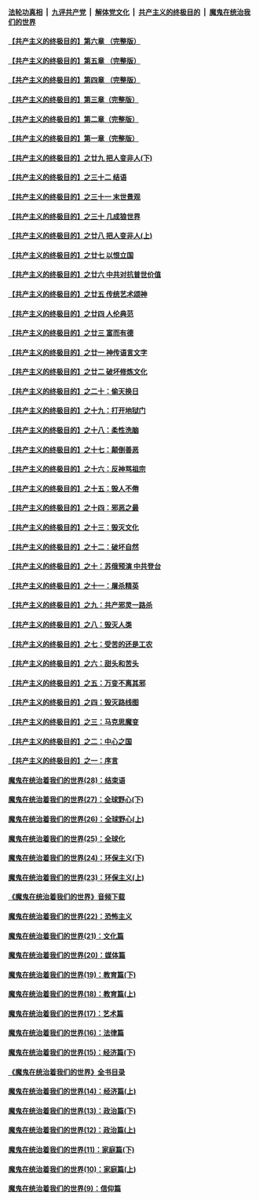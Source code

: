 ####  [法轮功真相](../../../../basic/blob/master/README.md?t=04210031) &nbsp;|&nbsp; [九评共产党](../../../../9ping.md/blob/master/README.md?t=04210031) &nbsp;|&nbsp; [解体党文化](../../../../jtdwh.md/blob/master/README.md?t=04210031)  &nbsp;|&nbsp; [共产主义的终极目的](../../../../gczydzjmd.md/blob/master/README.md?t=04210031) &nbsp;|&nbsp; [魔鬼在统治我们的世界](../../../../mgztzwmdsj.md/blob/master/README.md?t=04210031) 

#### [【共产主义的终极目的】第六章 （完整版）](../pages/nsc422/n11428913.md?t=04210031) 

#### [【共产主义的终极目的】第五章 （完整版）](../pages/nsc422/n11428912.md?t=04210031) 

#### [【共产主义的终极目的】第四章 （完整版）](../pages/nsc422/n11428907.md?t=04210031) 

#### [【共产主义的终极目的】第三章（完整版）](../pages/nsc422/n11428848.md?t=04210031) 

#### [【共产主义的终极目的】第二章（完整版）](../pages/nsc422/n11428831.md?t=04210031) 

#### [【共产主义的终极目的】第一章（完整版）](../pages/nsc422/n11417651.md?t=04210031) 

#### [【共产主义的终极目的】之廿九 把人变非人(下)](../pages/nsc422/n11344140.md?t=04210031) 

#### [【共产主义的终极目的】之三十二 结语](../pages/nsc422/n11360535.md?t=04210031) 

#### [【共产主义的终极目的】之三十一 末世景观](../pages/nsc422/n11351129.md?t=04210031) 

#### [【共产主义的终极目的】之三十 几成狼世界](../pages/nsc422/n11348280.md?t=04210031) 

#### [【共产主义的终极目的】之廿八 把人变非人(上)](../pages/nsc422/n11340492.md?t=04210031) 

#### [【共产主义的终极目的】之廿七 以恨立国](../pages/nsc422/n11336944.md?t=04210031) 

#### [【共产主义的终极目的】之廿六 中共对抗普世价值](../pages/nsc422/n11324785.md?t=04210031) 

#### [【共产主义的终极目的】之廿五 传统艺术颂神](../pages/nsc422/n11296396.md?t=04210031) 

#### [【共产主义的终极目的】之廿四 人伦典范](../pages/nsc422/n11296397.md?t=04210031) 

#### [【共产主义的终极目的】之廿三 富而有德](../pages/nsc422/n11283598.md?t=04210031) 

#### [【共产主义的终极目的】之廿一 神传语言文字](../pages/nsc422/n11263265.md?t=04210031) 

#### [【共产主义的终极目的】之廿二 破坏修炼文化](../pages/nsc422/n11245728.md?t=04210031) 

#### [【共产主义的终极目的】之二十：偷天换日](../pages/nsc422/n11238846.md?t=04210031) 

#### [【共产主义的终极目的】之十九：打开地狱门](../pages/nsc422/n11206376.md?t=04210031) 

#### [【共产主义的终极目的】之十八：柔性洗脑](../pages/nsc422/n11199994.md?t=04210031) 

#### [【共产主义的终极目的】之十七：颠倒善恶](../pages/nsc422/n11179782.md?t=04210031) 

#### [【共产主义的终极目的】之十六：反神骂祖宗](../pages/nsc422/n11166798.md?t=04210031) 

#### [【共产主义的终极目的】之十五：毁人不倦](../pages/nsc422/n11166792.md?t=04210031) 

#### [【共产主义的终极目的】之十四：邪恶之最](../pages/nsc422/n11150249.md?t=04210031) 

#### [【共产主义的终极目的】之十三：毁灭文化](../pages/nsc422/n11135227.md?t=04210031) 

#### [【共产主义的终极目的】之十二：破坏自然](../pages/nsc422/n11135214.md?t=04210031) 

#### [【共产主义的终极目的】之十：苏俄预演 中共登台](../pages/nsc422/n11118424.md?t=04210031) 

#### [【共产主义的终极目的】之十一：屠杀精英](../pages/nsc422/n11118442.md?t=04210031) 

#### [【共产主义的终极目的】之九：共产邪灵一路杀](../pages/nsc422/n11114139.md?t=04210031) 

#### [【共产主义的终极目的】之八：毁灭人类](../pages/nsc422/n11108503.md?t=04210031) 

#### [【共产主义的终极目的】之七：受苦的还是工农](../pages/nsc422/n11101809.md?t=04210031) 

#### [【共产主义的终极目的】之六：甜头和苦头](../pages/nsc422/n11096971.md?t=04210031) 

#### [【共产主义的终极目的】之五：万变不离其邪](../pages/nsc422/n11091285.md?t=04210031) 

#### [【共产主义的终极目的】之四：毁灭路线图](../pages/nsc422/n11086284.md?t=04210031) 

#### [【共产主义的终极目的】之三：马克思魔变](../pages/nsc422/n11061941.md?t=04210031) 

#### [【共产主义的终极目的】之二：中心之国](../pages/nsc422/n11047728.md?t=04210031) 

#### [【共产主义的终极目的】之一：序言](../pages/nsc422/n11086077.md?t=04210031) 

#### [魔鬼在统治着我们的世界(28)：结束语](../pages/nsc422/n10936246.md?t=04210031) 

#### [魔鬼在统治着我们的世界(27)：全球野心(下)](../pages/nsc422/n10928319.md?t=04210031) 

#### [魔鬼在统治着我们的世界(26)：全球野心(上)](../pages/nsc422/n10900318.md?t=04210031) 

#### [魔鬼在统治着我们的世界(25)：全球化](../pages/nsc422/n10788205.md?t=04210031) 

#### [魔鬼在统治着我们的世界(24)：环保主义(下)](../pages/nsc422/n10695307.md?t=04210031) 

#### [魔鬼在统治着我们的世界(23)：环保主义(上)](../pages/nsc422/n10688613.md?t=04210031) 

#### [《魔鬼在统治着我们的世界》音频下载](../pages/nsc422/n10635553.md?t=04210031) 

#### [魔鬼在统治着我们的世界(22)：恐怖主义](../pages/nsc422/n10614727.md?t=04210031) 

#### [魔鬼在统治着我们的世界(21)：文化篇](../pages/nsc422/n10597706.md?t=04210031) 

#### [魔鬼在统治着我们的世界(20)：媒体篇](../pages/nsc422/n10586579.md?t=04210031) 

#### [魔鬼在统治着我们的世界(19)：教育篇(下)](../pages/nsc422/n10564808.md?t=04210031) 

#### [魔鬼在统治着我们的世界(18)：教育篇(上)](../pages/nsc422/n10526970.md?t=04210031) 

#### [魔鬼在统治着我们的世界(17)：艺术篇](../pages/nsc422/n10499093.md?t=04210031) 

#### [魔鬼在统治着我们的世界(16)：法律篇](../pages/nsc422/n10485969.md?t=04210031) 

#### [魔鬼在统治着我们的世界(15)：经济篇(下)](../pages/nsc422/n10469975.md?t=04210031) 

#### [《魔鬼在统治着我们的世界》全书目录](../pages/nsc422/n10464261.md?t=04210031) 

#### [魔鬼在统治着我们的世界(14)：经济篇(上)](../pages/nsc422/n10457370.md?t=04210031) 

#### [魔鬼在统治着我们的世界(13)：政治篇(下)](../pages/nsc422/n10448270.md?t=04210031) 

#### [魔鬼在统治着我们的世界(12)：政治篇(上)](../pages/nsc422/n10444576.md?t=04210031) 

#### [魔鬼在统治着我们的世界(11)：家庭篇(下)](../pages/nsc422/n10440961.md?t=04210031) 

#### [魔鬼在统治着我们的世界(10)：家庭篇(上)](../pages/nsc422/n10435448.md?t=04210031) 

#### [魔鬼在统治着我们的世界(9)：信仰篇](../pages/nsc422/n10432159.md?t=04210031) 

